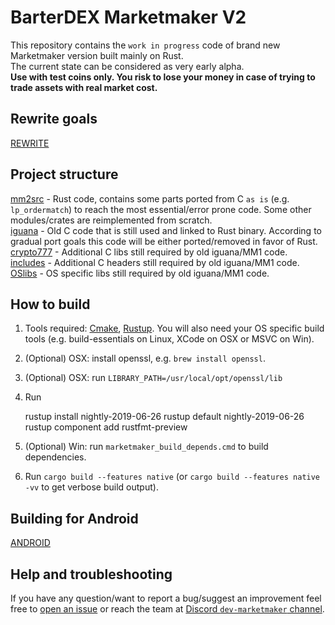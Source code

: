 # BarterDEX Marketmaker V2

This repository contains the `work in progress` code of brand new Marketmaker version built mainly on Rust.  
The current state can be considered as very early alpha.  
**Use with test coins only. You risk to lose your money in case of trying to trade assets with real market cost.**

## Rewrite goals

[REWRITE](docs/REWRITE.md)

## Project structure

[mm2src](mm2src) - Rust code, contains some parts ported from C `as is` (e.g. `lp_ordermatch`) to reach the most essential/error prone code. Some other modules/crates are reimplemented from scratch.  
[iguana](iguana) - Old C code that is still used and linked to Rust binary. According to gradual port goals this code will be either ported/removed in favor of Rust.  
[crypto777](crypto777) - Additional C libs still required by old iguana/MM1 code.  
[includes](includes) - Additional C headers still required by old iguana/MM1 code.  
[OSlibs](OSlibs) - OS specific libs still required by old iguana/MM1 code.  
 
## How to build

1. Tools required: [Cmake](https://cmake.org/install/), [Rustup](https://rustup.rs/). You will also need your OS specific build tools (e.g. build-essentials on Linux, XCode on OSX or MSVC on Win).
1. (Optional) OSX: install openssl, e.g. `brew install openssl`.  
1. (Optional) OSX: run `LIBRARY_PATH=/usr/local/opt/openssl/lib`
1. Run

    rustup install nightly-2019-06-26
    rustup default nightly-2019-06-26
    rustup component add rustfmt-preview

1. (Optional) Win: run `marketmaker_build_depends.cmd` to build dependencies.
1. Run `cargo build --features native` (or `cargo build --features native -vv` to get verbose build output).

## Building for Android

[ANDROID](docs/ANDROID.md)

## Help and troubleshooting

If you have any question/want to report a bug/suggest an improvement feel free to [open an issue](https://github.com/artemii235/SuperNET/issues/new) or reach the team at [Discord `dev-marketmaker` channel](https://discord.gg/PGxVm2y).  
